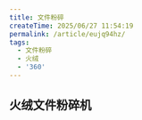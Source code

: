```yaml
---
title: 文件粉碎
createTime: 2025/06/27 11:54:19
permalink: /article/eujq94hz/
tags:
  - 文件粉碎
  - 火绒
  - '360'
---
```


## 火绒文件粉碎机